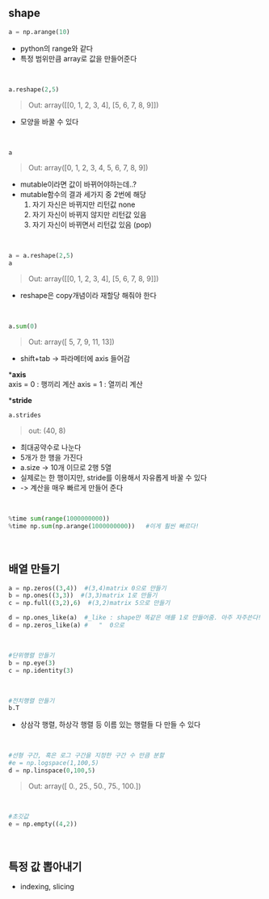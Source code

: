 ## shape
```python
a = np.arange(10)
```
- python의 range와 같다
- 특정 범위만큼 array로 값을 만들어준다
<br>

```python
a.reshape(2,5)
```
>Out: array([[0, 1, 2, 3, 4],
[5, 6, 7, 8, 9]])
- 모양을 바꿀 수 있다
<br>

```python
a
```
>Out: array([0, 1, 2, 3, 4, 5, 6, 7, 8, 9])
- mutable이라면 값이 바뀌어야하는데..?
- mutable함수의 결과 세가지 중 2번에 해당  
   1. 자기 자신은 바뀌지만 리턴값 none
   2. 자기 자신이 바뀌지 않지만 리턴값 있음
   3. 자기 자신이 바뀌면서 리턴값 있음 (pop)  
<br>

```python
a = a.reshape(2,5) 
a
```
>Out: array([[0, 1, 2, 3, 4],
       [5, 6, 7, 8, 9]])
- reshape은 copy개념이라 재할당 해줘야 한다
<br>

```python
a.sum(0)
```
>Out: array([ 5,  7,  9, 11, 13])
- shift+tab -> 파라메터에 axis 들어감  

***axis**  
axis = 0 : 행끼리 계산
axis = 1 : 열끼리 계산
<br>

***stride**
```python
a.strides
```
>out: (40, 8)
- 최대공약수로 나눈다
- 5개가 한 행을 가진다
- a.size -> 10개 이므로 2행 5열
- 실제로는 한 행이지만, stride를 이용해서 자유롭게 바꿀 수 있다
- -> 계산을 매우 빠르게 만들어 준다
<br>

```python
%time sum(range(1000000000))
%time np.sum(np.arange(1000000000))   #이게 훨씬 빠르다!
```
<br>

## 배열 만들기

```python
a = np.zeros((3,4))  #(3,4)matrix 0으로 만들기
b = np.ones((3,3))  #(3,3)matrix 1로 만들기
c = np.full((3,2),6)  #(3,2)matrix 5으로 만들기

d = np.ones_like(a)  #_like : shape만 똑같은 애를 1로 만들어줌. 아주 자주쓴다!
d = np.zeros_like(a) #   "  0으로
```
<br>

```python
#단위행렬 만들기
b = np.eye(3)
c = np.identity(3)
```
<br>

```python
#전치행렬 만들기
b.T
```
- 상삼각 행렬, 하상각 행렬 등 이름 있는 행렬들 다 만들 수 있다
<br>

```python
#선형 구간, 혹은 로그 구간을 지정한 구간 수 만큼 분할
#e = np.logspace(1,100,5)
d = np.linspace(0,100,5)
```
>Out: array([  0.,  25.,  50.,  75., 100.])
<br>


```python
#초깃값 
e = np.empty((4,2))
```
<br>

## 특정 값 뽑아내기
- indexing, slicing
